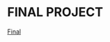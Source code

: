 # FINAL PROJECT
 [Final](https://karagalloway.github.io/Karagalloway.github.io/Final-markdown.html)
